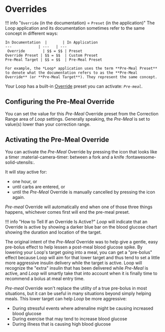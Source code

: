 
# Overrides

!!! info "`Override` (in the documentation) = `Preset` (in the application)"
    The Loop application and its documentation sometimes refer to the same concept in different ways:
    
    In Documentation  |       | In Application
    ---            | ---   | ---
     Override        | $$ = $$ | Preset
    Override Preset | $$ = $$  | Custom Preset
    Pre-Meal Target | $$ = $$  | Pre-Meal Preset
        
    For example, the *Loop* application uses the term **Pre-Meal Preset** to denote what the documentation refers to as the **Pre-Meal Override** (or **Pre-Meal Target**). They represent the same concept.

Your Loop has a built-in [Override](https://loopkit.github.io/loopdocs/operation/features/overrides/) preset you can activate: *`Pre-meal`*.   
## Configuring the Pre-Meal Override

You can set the value for this *Pre-Meal* Override preset from the Correction Range area of *Loop* settings. Generally speaking, the *Pre-Meal* is set to value(s) lower than your correction range. 

## Activating the Pre-Meal Override

You can activate the *Pre-Meal* Override by pressing the icon that looks like a timer :material-camera-timer: between a f&#8203;ork and a knife :fontawesome-solid-utensils:.

It  will stay active for:  

* one hour, or
* until carbs are entered, or 
* until the *Pre-Meal* Override is manually cancelled by pressing the icon again.

*Pre-meal* Override will automatically end when one of those three things happens, whichever comes first will end the pre-meal preset.

!!! info "How to Tell If an Override Is Active?"
     *Loop* will indicate that an Override is active by showing a darker blue bar on the blood glucose chart showing the duration and location of the target.
 
The original intent of the *Pre-Meal* Override was to help give a gentle, easy pre-bolus effect to help lessen a post-meal blood glucose spike. By lowering your Loop's target going into a meal, you can get a "pre-bolus" effect because Loop will aim for that lower target and thus tend to set a little more aggressive insulin delivery while the target is active. Loop will recognize the "extra" insulin that has been delivered while *Pre-Meal* is active, and *Loop* will smartly take that into account when it is finally time to recommend a bolus at meal entry time.

*Pre-meal* Override won't replace the utility of a true pre-bolus in most situations, but it can be useful in many situations beyond simply helping meals. This lower target can help *Loop* be more aggressive:

* During stressful events where adrenaline might be causing increased blood glucose
* During exercise that may tend to increase blood glucose
* During illness that is causing high blood glucose

